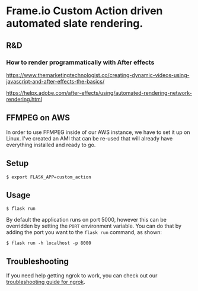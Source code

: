 # Frame.io Custom Action driven automated slate rendering.

## R&D

### How to render programmatically with After effects
https://www.themarketingtechnologist.co/creating-dynamic-videos-using-javascript-and-after-effects-the-basics/

https://helpx.adobe.com/after-effects/using/automated-rendering-network-rendering.html


## FFMPEG on AWS

In order to use FFMPEG inside of our AWS instance, we have to set it up on Linux. I've created an AMI that can be re-used that will already have everything installed and ready to go.


## Setup

```
$ export FLASK_APP=custom_action
```

## Usage

```
$ flask run
```

By default the application runs on port 5000, however this can be overridden by setting the `PORT` environment variable. You can do that by adding the port you want to the `flask run` command, as shown:

```
$ flask run -h localhost -p 8000
```

## Troubleshooting

If you need help getting ngrok to work, you can check out our [troubleshooting guide for ngrok](https://docs.frame.io/docs/how-to-setup-and-troubleshoot-ngrok-mac).
